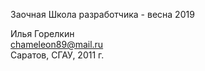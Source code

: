 Заочная Школа разработчика  - весна 2019 

Илья Горелкин  
chameleon89@mail.ru  
Саратов, СГАУ, 2011 г.
